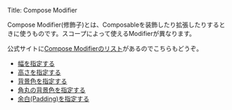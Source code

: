 Title: Compose Modifier

Compose Modifier(修飾子)とは、Composableを装飾したり拡張したりするときに使うものです。スコープによって使えるModifierが異なります。

公式サイトに[Compose Modifierのリスト](https://developer.android.com/jetpack/compose/modifiers-list?hl=ja)があるのでこちらもどうぞ。

- [幅を指定する](./width.html)
- [高さを指定する](./height.html)
- [背景色を指定する](./background1.html)
- [角丸の背景色を指定する](./background2.html)
- [余白(Padding)を指定する](./padding.html)
